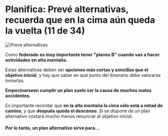 # Planifica: Prevé alternativas, recuerda que en la cima aún queda la vuelta (11 de 34)

![Preve alternativas](./gps_files/3925768164_f8b20f2867.jpg)

Como **federado** **es muy importante tener "planes B" cuando vas a hacer actividades en alta montaña.**  

Estas alternativas deben ser **opciones más cortas y sencillas que el objetivo inicial**, y hay que saber en qué punto del itinerario debe valorarse tomarlas.

**Empecinarseen cumplir un plan suele ser la causa de muchos malos accidentes.**

Es importante recordar que **en la alta montaña la cima sólo está a mitad de camino**, y que **después queda el descenso**. Si se dispone de un plan alternativo costará mucho menos renunciar al objetivo inicial.

#### Por lo tanto, un plan alternativo sirve para...